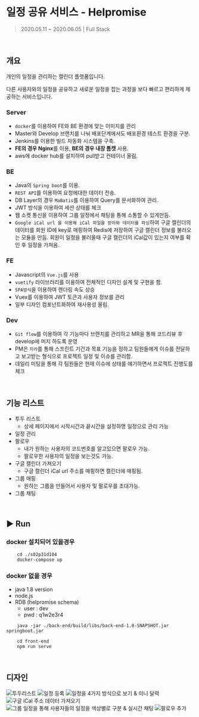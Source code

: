 # 일정 공유 서비스 - Helpromise

> 2020.05.11 ~ 2020.06.05 | Full Stack

<br>

## 개요

개인의 일정을 관리하는 캘린더 플랫폼입니다.

다른 사용자와의 일정을 공유하고 새로운 일정을 잡는 과정을 보다 빠르고 편리하게 제공하는 서비스입니다.

### Server

-   `docker`를 이용하여 FE와 BE 환경에 맞는 이미지를 관리
-   Master와 Develop 브랜치를 나눠 배포단계에서도 배포환경 테스트 환경을 구분.
-   Jenkins를 이용한 빌드 자동화 시스템을 구축.
-   **FE의 경우 Nginx**를 이용, **BE의 경우 내장 톰캣** 사용.
-   aws에 docker hub를 설치하여 pull받고 컨테이너 올림.

### BE

-   Java의 `Spring boot`를 이용.
-   `REST API`를 이용하여 요청에대한 데이터 전송.
-   DB Layer의 경우 `MaBatis`를 이용하여 Query를 문서화하여 관리.
-   JWT 방식을 이용하여 세션 상태를 체크
-   웹 소켓 통신을 이용하여 그룹 일정에서 채팅을 통해 소통할 수 있게만듬.
-   `Google iCal url 을 이용해 iCal 파일을 받아와 데이터를 파싱`하여 구글 캘린더의 데이터를 회원 ID에 key로 매핑하여 Redis에 저장하여 구글 캘린더 정보를 불러오는 모듈을 만듬. 회원이 일정을 불러올때 구글 캘린더의 iCal값이 있는지 여부를 확인 후 일정을 가져옴.

### FE

-   Javascript의 `Vue.js`를 사용
-   `vuetify` 라이브러리를 이용하여 전체적인 디자인 설계 및 구현을 함.
-   `SPA방식`을 이용하여 렌더링 속도 상승
-   Vuex를 이용하여 JWT 토큰과 사용자 정보를 관리
-   일부 디자인 컴포넌트화하여 재사용성 올림.

### Dev

-   `Git flow`를 이용하여 각 기능마다 브랜치를 관리하고 MR을 통해 코드리뷰 후 develop에 머지 하도록 운영
-   PM은 `지라`를 통해 스프린트 기간과 목표 기능을 정하고 팀원들에게 이슈를 전달하고 보고받는 형식으로 프로젝트 일정 및 이슈를 관리함.
-   데일리 미팅을 통해 각 팀원들은 현재 이슈에 상태를 얘기하면서 프로젝트 진행도를 체크

<br>

## 기능 리스트

-   투두 리스트
    -   상세 페이지에서 시작시간과 끝시간을 설정하명 일정으로 관리 가능
-   일정 관리
-   팔로우
    -   내가 원하는 사용자의 코드번호를 알고있으면 팔로우 가능.
    -   팔로우한 사용자의 일정을 보는것도 가능.
-   구글 캘린더 가져오기
    -   구글 캘린더 iCal url 주소를 매핑하면 캘린더에 매핑됨.
-   그룹 매핑
    -   원하는 그룹을 만들어서 사용자 및 팔로우를 초대가능.
-   그룹 채팅

<br>

## ▶️ Run

### docker 설치되어 있을경우

```
    cd ./s02p31d104
    docker-compose up
```

### docker 없을 경우

-   java 1.8 version
-   node.js
-   RDB (helpromise schema)
    -   user : dev
    -   pwd : q1w2e3r4

```
    java -jar ./back-end/build/libs/back-end-1.0-SNAPSHOT.jar springboot.jar

    cd front-end
    npm run serve
```

<br>

## 디자인

![투두리스트](https://s3.us-west-2.amazonaws.com/secure.notion-static.com/c905ee20-8af0-47b4-a3c5-4eaa04c9b817/.gif?X-Amz-Algorithm=AWS4-HMAC-SHA256&X-Amz-Credential=AKIAT73L2G45O3KS52Y5%2F20210112%2Fus-west-2%2Fs3%2Faws4_request&X-Amz-Date=20210112T071529Z&X-Amz-Expires=86400&X-Amz-Signature=60df99cf45ca5919c0b82a99a4a26a474dc86ef86fbd41c6393747776c0dd0ec&X-Amz-SignedHeaders=host)
![일정 등록](https://s3.us-west-2.amazonaws.com/secure.notion-static.com/b8430cfd-cbea-4a83-b32f-1d4017c69da8/_.gif?X-Amz-Algorithm=AWS4-HMAC-SHA256&X-Amz-Credential=AKIAT73L2G45O3KS52Y5%2F20210112%2Fus-west-2%2Fs3%2Faws4_request&X-Amz-Date=20210112T071529Z&X-Amz-Expires=86400&X-Amz-Signature=6ab52d1b48dba7be163ff25fe74215c06cb9f1df7a0b0b6979c35344aa147aba&X-Amz-SignedHeaders=host)
![일정을 4가지 방식으로 보기 & 미니 달력](https://s3.us-west-2.amazonaws.com/secure.notion-static.com/ad0abacf-6576-40b0-a76f-308d00ae2806/_.gif?X-Amz-Algorithm=AWS4-HMAC-SHA256&X-Amz-Credential=AKIAT73L2G45O3KS52Y5%2F20210112%2Fus-west-2%2Fs3%2Faws4_request&X-Amz-Date=20210112T071529Z&X-Amz-Expires=86400&X-Amz-Signature=4828ea83a1584d5465267210ac15ea3d42444e1e969953faf851544b29398e21&X-Amz-SignedHeaders=host)
![구글 iCal 주소 데이터 가져오기](https://s3.us-west-2.amazonaws.com/secure.notion-static.com/596d7e1f-2c57-4caa-aa77-e6f7cecd42cf/__.gif?X-Amz-Algorithm=AWS4-HMAC-SHA256&X-Amz-Credential=AKIAT73L2G45O3KS52Y5%2F20210112%2Fus-west-2%2Fs3%2Faws4_request&X-Amz-Date=20210112T071529Z&X-Amz-Expires=86400&X-Amz-Signature=aaad7423d62bc253478d1dce255bae052a996f8689ee248495033e28716dfe96&X-Amz-SignedHeaders=host)
![그룹 일정을 통해 사용자들의 일정을 색상별로 구분 & 실시간 채팅](https://s3.us-west-2.amazonaws.com/secure.notion-static.com/3e3d965b-a1a7-4143-a860-faa7f7846aee/.gif?X-Amz-Algorithm=AWS4-HMAC-SHA256&X-Amz-Credential=AKIAT73L2G45O3KS52Y5%2F20210112%2Fus-west-2%2Fs3%2Faws4_request&X-Amz-Date=20210112T071529Z&X-Amz-Expires=86400&X-Amz-Signature=764ecc0e826dbb60b8bb0addbc490af33f29e7c53e24358672c26954856019ea&X-Amz-SignedHeaders=host)
![팔로우 추가](https://s3.us-west-2.amazonaws.com/secure.notion-static.com/641513cd-c8e9-41f6-9421-0a3c2452e739/.gif?X-Amz-Algorithm=AWS4-HMAC-SHA256&X-Amz-Credential=AKIAT73L2G45O3KS52Y5%2F20210112%2Fus-west-2%2Fs3%2Faws4_request&X-Amz-Date=20210112T071529Z&X-Amz-Expires=86400&X-Amz-Signature=1fd5b02b56e0b60f8e2f6b5b4362ed59812477484af989433cccaea228dbe4e5&X-Amz-SignedHeaders=host)
